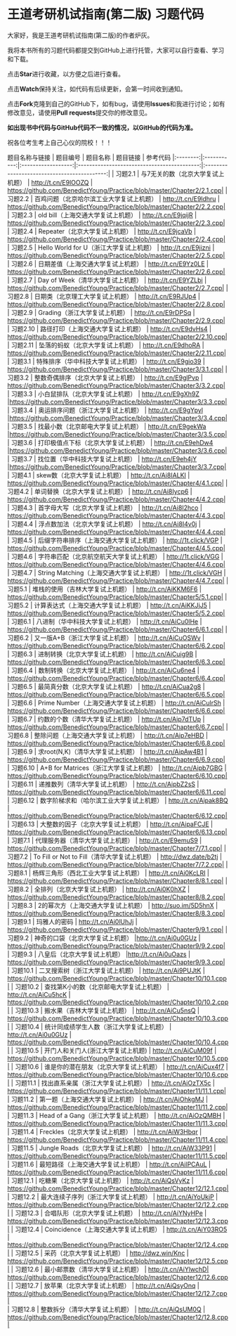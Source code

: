 # 王道考研机试指南(第二版) 习题代码

大家好，我是王道考研机试指南(第二版)的作者炉灰。

我将本书所有的习题代码都提交到GitHub上进行托管，大家可以自行查看、学习和下载。

点击**Star**进行收藏，以方便之后进行查看。

点击**Watch**保持关注，如代码有后续更新，会第一时间收到通知。

点击**Fork**克隆到自己的GitHub下，如有bug，请使用**Issues**和我进行讨论；如有修改意见，请使用**Pull requests**提交你的修改意见。

**如出现书中代码与GitHub代码不一致的情况，以GitHub的代码为准。**

祝各位考生考上自己心仪的院校！！！

题目名称与链接
| 题目编号 |   题目名称   |                    题目链接                    |     参考代码 
|:--------:|:-----------:|:------------------:|:-------------------------------------------:|:-------------------------------------------:| 
| 习题2.1 | 与7无关的数（北京大学复试上机题）        | http://t.cn/E9lOOZQ | https://github.com/BenedictYoung/Practice/blob/master/Chapter2/2.1.cpp|
| 习题2.2 | 百鸡问题（北京哈尔滨工业大学复试上机题） | http://t.cn/E9ldhru |  https://github.com/BenedictYoung/Practice/blob/master/Chapter2/2.2.cpp|
| 习题2.3 | old bill（上海交通大学复试上机题）       | http://t.cn/E9jqijR | https://github.com/BenedictYoung/Practice/blob/master/Chapter2/2.3.cpp|
| 习题2.4 | Repeater（北京大学复试上机题）          | http://t.cn/E9jcaVb  | https://github.com/BenedictYoung/Practice/blob/master/Chapter2/2.4.cpp|
| 习题2.5 | Hello World for U（浙江大学复试上机题） | http://t.cn/E9jizni  | https://github.com/BenedictYoung/Practice/blob/master/Chapter2/2.5.cpp|
| 习题2.6 | 日期差值（上海交通大学复试上机题）   | http://t.cn/E9Yz0LE | https://github.com/BenedictYoung/Practice/blob/master/Chapter2/2.6.cpp|
| 习题2.7 | Day of Week（清华大学复试上机题）    | http://t.cn/E9YZLbi | https://github.com/BenedictYoung/Practice/blob/master/Chapter2/2.7.cpp|
| 习题2.8 | 日期类（北京理工大学复试上机题）     | http://t.cn/E9RJUp4 | https://github.com/BenedictYoung/Practice/blob/master/Chapter2/2.8.cpp|
| 习题2.9  | Grading（浙江大学复试上机题）      | http://t.cn/E9rDPSq | https://github.com/BenedictYoung/Practice/blob/master/Chapter2/2.9.cpp|
| 习题2.10 | 路径打印（上海交通大学复试上机题） | http://t.cn/E9dvHs4 | https://github.com/BenedictYoung/Practice/blob/master/Chapter2/2.10.cpp|
| 习题2.11 | 坠落的蚂蚁（北京大学复试上机题）   | http://t.cn/E9dhoRA | https://github.com/BenedictYoung/Practice/blob/master/Chapter2/2.11.cpp|
| 习题3.1 | 特殊排序（华中科技大学复试上机题） | http://t.cn/E9gio39 | https://github.com/BenedictYoung/Practice/blob/master/Chapter3/3.1.cpp|
| 习题3.2 | 整数奇偶排序（北京大学复试上机题） | http://t.cn/E9glPvp | https://github.com/BenedictYoung/Practice/blob/master/Chapter3/3.2.cpp|
| 习题3.3 | 小白鼠排队（北京大学复试上机题）   | http://t.cn/E9gXh9Z |https://github.com/BenedictYoung/Practice/blob/master/Chapter3/3.3.cpp|
| 习题3.4 | 奥运排序问题（浙江大学复试上机题） | http://t.cn/E9gYpyl |https://github.com/BenedictYoung/Practice/blob/master/Chapter3/3.4.cpp|
| 习题3.5 | 找最小数（北京邮电大学复试上机题）   | http://t.cn/E9gekWa |https://github.com/BenedictYoung/Practice/blob/master/Chapter3/3.5.cpp|
| 习题3.6 | 打印极值点下标（北京大学复试上机题） | http://t.cn/E9ehDw4 |https://github.com/BenedictYoung/Practice/blob/master/Chapter3/3.6.cpp|
| 习题3.7 | 找位置（华中科技大学复试上机题）     | http://t.cn/E9eh4jY |https://github.com/BenedictYoung/Practice/blob/master/Chapter3/3.7.cpp|
| 习题4.1 | skew数（北京大学复试上机题）             | http://t.cn/Ai8IALKI | https://github.com/BenedictYoung/Practice/blob/master/Chapter4/4.1.cpp|
| 习题4.2 | 单词替换（北京大学复试上机题）           | http://t.cn/Ai8Iycp6 | https://github.com/BenedictYoung/Practice/blob/master/Chapter4/4.2.cpp|
| 习题4.3 | 首字母大写（北京大学复试上机题）         | http://t.cn/Ai8I2hco | https://github.com/BenedictYoung/Practice/blob/master/Chapter4/4.3.cpp|
| 习题4.4 | 浮点数加法（北京大学复试上机题）         | http://t.cn/Ai8I4v0j | https://github.com/BenedictYoung/Practice/blob/master/Chapter4/4.4.cpp|
| 习题4.5 | 后缀字符串排序（上海交通大学复试上机题） | http://1t.click/VGP   | https://github.com/BenedictYoung/Practice/blob/master/Chapter4/4.5.cpp|
| 习题4.6 | 字符串匹配（北京航空航天大学复试上机题）  | http://1t.click/VGG   | https://github.com/BenedictYoung/Practice/blob/master/Chapter4/4.6.cpp|
| 习题4.7 | String Matching（上海交通大学复试上机题） | http://1t.click/VGH  | https://github.com/BenedictYoung/Practice/blob/master/Chapter4/4.7.cpp|
| 习题5.1 | 堆栈的使用（吉林大学复试上机题）                        | http://t.cn/AiKKM6F6 | https://github.com/BenedictYoung/Practice/blob/master/Chapter5/5.1.cpp|
| 习题5.2 | 计算表达式（上海交通大学复试上机题）                    | http://t.cn/AiKKJjJ5 | https://github.com/BenedictYoung/Practice/blob/master/Chapter5/5.2.cpp|
| 习题6.1 | 八进制（华中科技大学复试上机题）             | http://t.cn/AiCu0lHe | https://github.com/BenedictYoung/Practice/blob/master/Chapter6/6.1.cpp|
| 习题6.2 | 又一版A+B（浙江大学复试上机题）           | http://t.cn/AiCuOSWv | https://github.com/BenedictYoung/Practice/blob/master/Chapter6/6.2.cpp|
| 习题6.3 | 进制转换（北京大学复试上机题）         | http://t.cn/AiCuig9B | https://github.com/BenedictYoung/Practice/blob/master/Chapter6/6.3.cpp|
| 习题6.4 | 数制转换（北京大学复试上机题）         | http://t.cn/AiCu6ne4 | https://github.com/BenedictYoung/Practice/blob/master/Chapter6/6.4.cpp|
| 习题6.5 | 最简真分数（北京大学复试上机题）         | http://t.cn/AiCua2g8 | https://github.com/BenedictYoung/Practice/blob/master/Chapter6/6.5.cpp|
| 习题6.6 | Prime Number（上海交通大学复试上机题）         | http://t.cn/AiCulrSh | https://github.com/BenedictYoung/Practice/blob/master/Chapter6/6.6.cpp|
| 习题6.7 | 约数的个数（清华大学复试上机题）                              | http://t.cn/Aip7dTUp | https://github.com/BenedictYoung/Practice/blob/master/Chapter6/6.7.cpp|
| 习题6.8 | 整除问题（上海交通大学复试上机题）         | http://t.cn/Aip7eHBD | https://github.com/BenedictYoung/Practice/blob/master/Chapter6/6.8.cpp|
| 习题6.9 | 求root(N,K)（清华大学复试上机题）         | http://t.cn/AipAw4B1 | https://github.com/BenedictYoung/Practice/blob/master/Chapter6/6.9.cpp|
| 习题6.10 | A+B for Matrices（浙江大学复试上机题）         | http://t.cn/Aipb7GBG | https://github.com/BenedictYoung/Practice/blob/master/Chapter6/6.10.cpp|
| 习题6.11 | 递推数列（清华大学复试上机题）         | http://t.cn/AipbZ2sS | https://github.com/BenedictYoung/Practice/blob/master/Chapter6/6.11.cpp|
| 习题6.12 | 数字阶梯求和（哈尔滨工业大学复试上机题）         | http://t.cn/Aipak8BQ | https://github.com/BenedictYoung/Practice/blob/master/Chapter6/6.12.cpp|
| 习题6.13 | 大整数的因子（北京大学复试上机题）         | http://t.cn/AipaFCJE | https://github.com/BenedictYoung/Practice/blob/master/Chapter6/6.13.cpp|
| 习题7.1 | 代理服务器（清华大学复试上机题） | http://t.cn/E9emuS9      | https://github.com/BenedictYoung/Practice/blob/master/Chapter7/7.1.cpp|
| 习题7.2 | To Fill or Not to Fill（清华大学复试上机题） | http://dwz.date/b2tj  |  https://github.com/BenedictYoung/Practice/blob/master/Chapter7/7.2.cpp|
| 习题8.1 | 杨辉三角形（西北工业大学复试上机题） | http://t.cn/Ai0KcLRI |  https://github.com/BenedictYoung/Practice/blob/master/Chapter8/8.1.cpp|
| 习题8.2 | 全排列（北京大学复试上机题）         | http://t.cn/Ai0K0hXZ |  https://github.com/BenedictYoung/Practice/blob/master/Chapter8/8.2.cpp|
| 习题8.3 | 2的幂次方（上海交通大学复试上机题） | http://suo.im/5D5hnX |  https://github.com/BenedictYoung/Practice/blob/master/Chapter8/8.3.cpp|
| 习题9.1 | 玛雅人的密码 | http://t.cn/Ai0lUhJj |  https://github.com/BenedictYoung/Practice/blob/master/Chapter9/9.1.cpp|
| 习题9.2 | 神奇的口袋（北京大学复试上机题） |http://t.cn/Ai0u0GUz |  https://github.com/BenedictYoung/Practice/blob/master/Chapter9/9.2.cpp|
| 习题9.3 | 八皇后（北京大学复试上机题） |http://t.cn/Ai0uOazs |  https://github.com/BenedictYoung/Practice/blob/master/Chapter9/9.3.cpp|
| 习题10.1 | 二叉搜索树（浙江大学复试上机题）     | http://t.cn/Ai9PUJtK |  https://github.com/BenedictYoung/Practice/blob/master/Chapter10/10.1.cpp|
| 习题10.2 | 查找第K小的数（北京邮电大学复试上机题） | http://t.cn/AiCu5hcK | https://github.com/BenedictYoung/Practice/blob/master/Chapter10/10.2.cpp|
| 习题10.3 | 搬水果（吉林大学复试上机题）            | http://t.cn/AiCu5nsQ | https://github.com/BenedictYoung/Practice/blob/master/Chapter10/10.3.cpp|
| 习题10.4 | 统计同成绩学生人数（浙江大学复试上机题） | http://t.cn/Ai0u0GUz | https://github.com/BenedictYoung/Practice/blob/master/Chapter10/10.4.cpp|
| 习题10.5 | 开门人和关门人(浙江大学复试上机题)       | http://t.cn/AiCuM09f | https://github.com/BenedictYoung/Practice/blob/master/Chapter10/10.5.cpp|
| 习题10.6 | 谁是你的潜在朋友（北京大学复试上机题）   | http://t.cn/AiCux4f7 | https://github.com/BenedictYoung/Practice/blob/master/Chapter10/10.6.cpp|
| 习题11.1 | 找出直系亲属（浙江大学复试上机题）   | http://t.cn/AiOzTX5c |  https://github.com/BenedictYoung/Practice/blob/master/Chapter11/11.1.cpp|
| 习题11.2 | 第一题（上海交通大学复试上机题）     | http://t.cn/AiOhkgMJ |  https://github.com/BenedictYoung/Practice/blob/master/Chapter11/11.2.cpp|
| 习题11.3 | Head of a Gang（浙江大学复试上机题） | http://t.cn/AiOzQMBH | https://github.com/BenedictYoung/Practice/blob/master/Chapter11/11.3.cpp|
| 习题11.4 | Freckles（北京大学复试上机题）     | http://t.cn/AiW3Hbqr | https://github.com/BenedictYoung/Practice/blob/master/Chapter11/11.4.cpp|
| 习题11.5 | Jungle Roads（北京大学复试上机题） | http://t.cn/AiW33P91 | https://github.com/BenedictYoung/Practice/blob/master/Chapter11/11.5.cpp|
| 习题11.6 | 最短路径（上海交通大学复试上机题） | http://t.cn/AilPCAuL  |  https://github.com/BenedictYoung/Practice/blob/master/Chapter11/11.6.cpp|
| 习题12.1 | 吃糖果（北京大学复试上机题）              | http://t.cn/AiQsVyKz |  https://github.com/BenedictYoung/Practice/blob/master/Chapter12/12.1.cpp|
| 习题12.2 | 最大连续子序列（浙江大学复试上机题） | http://t.cn/AiYoUkjP |  https://github.com/BenedictYoung/Practice/blob/master/Chapter12/12.2.cpp|
| 习题12.3 | 合唱队形（北京大学复试上机题）         | http://t.cn/AiYNyHPe |  https://github.com/BenedictYoung/Practice/blob/master/Chapter12/12.3.cpp|
| 习题12.4 | Coincidence（上海交通大学复试上机题） | http://t.cn/AiY03RO5 |  https://github.com/BenedictYoung/Practice/blob/master/Chapter12/12.4.cpp|
| 习题12.5 | 采药（北京大学复试上机题）       | http://dwz.win/Knc |   https://github.com/BenedictYoung/Practice/blob/master/Chapter12/12.5.cpp|
| 习题12.6 | 最小邮票数（清华大学复试上机题） | http://t.cn/AiYlwchD|  https://github.com/BenedictYoung/Practice/blob/master/Chapter12/12.6.cpp|
| 习题12.7  | 放苹果（北京大学复试上机题）   | http://t.cn/AiQsyOnq |  https://github.com/BenedictYoung/Practice/blob/master/Chapter12/12.7.cpp|   
| 习题12.8  | 整数拆分（清华大学复试上机题） | http://t.cn/AiQsUM0Q  |  https://github.com/BenedictYoung/Practice/blob/master/Chapter12/12.8.cpp|
